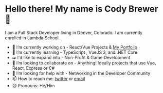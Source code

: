 
# Hello there! My name is Cody Brewer 👋

I am a Full Stack Developer living in Denver, Colorado. I am currently enrolled in Lambda School.

- 🔭 I’m currently working on - React/Vue Projects & [My Portfolio](https://codybrewer.dev)
- 🌱 I’m currently learning - TypeScript , VueJS 3, and .NET Core
- ⏭ I'd like to expand into - Non-Profit & Game Development
- 👯 I’m looking to collaborate on - Anything! Ideally projects that use Vue, React, Express or C#
- 🤔 I’m looking for help with - Networking in the Developer Community
- 📫 How to reach me: [twitter](https://twitter.com/CodyBrwerDev) or [email](codybrewerdev+github@gmail.com)
- 😄 Pronouns: He/Him